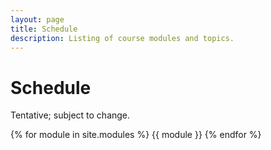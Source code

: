 ```yaml
---
layout: page
title: Schedule
description: Listing of course modules and topics.
---
```


# Schedule

Tentative; subject to change.

{% for module in site.modules %}
{{ module }}
{% endfor %}
